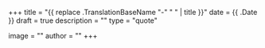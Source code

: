 +++
title = "{{ replace .TranslationBaseName "-" " " | title }}"
date = {{ .Date }}
draft = true
description = ""
type = "quote"

image = ""
author = ""
+++
